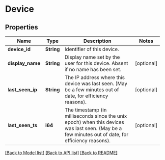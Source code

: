 # Device

## Properties

Name | Type | Description | Notes
------------ | ------------- | ------------- | -------------
**device_id** | **String** | Identifier of this device. | 
**display_name** | **String** | Display name set by the user for this device. Absent if no name has been set. | [optional] 
**last_seen_ip** | **String** | The IP address where this device was last seen. (May be a few minutes out of date, for efficiency reasons). | [optional] 
**last_seen_ts** | **i64** | The timestamp (in milliseconds since the unix epoch) when this devices was last seen. (May be a few minutes out of date, for efficiency reasons). | [optional] 

[[Back to Model list]](../README.md#documentation-for-models) [[Back to API list]](../README.md#documentation-for-api-endpoints) [[Back to README]](../README.md)


